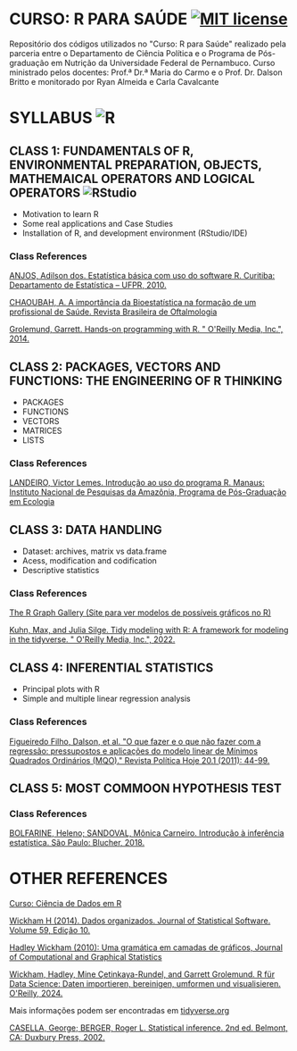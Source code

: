 # CURSO: R PARA SAÚDE [![MIT license](https://img.shields.io/badge/License-MIT-blue.svg)](https://lbesson.mit-license.org/)
Repositório dos códigos utilizados no "Curso: R para Saúde" realizado pela parceria entre o Departamento de Ciência Política e o Programa de Pós-graduação em Nutrição da Universidade Federal de Pernambuco. Curso ministrado pelos docentes: Prof.ª Dr.ª Maria do Carmo e o Prof. Dr. Dalson Britto e monitorado por Ryan Almeida e Carla Cavalcante 

# SYLLABUS  ![R](https://img.shields.io/badge/r-%23276DC3.svg?style=for-the-badge&logo=r&logoColor=white) 

## CLASS 1: FUNDAMENTALS OF R, ENVIRONMENTAL PREPARATION, OBJECTS, MATHEMAICAL OPERATORS AND LOGICAL OPERATORS  ![RStudio](https://img.shields.io/badge/RStudio-4285F4?style=for-the-badge&logo=rstudio&logoColor=white)

* Motivation to learn R
* Some real applications and Case Studies
* Installation  of R, and development environment (RStudio/IDE)

### Class References

[ANJOS, Adilson dos. Estatística básica com uso do software R. Curitiba: Departamento de Estatística – UFPR, 2010.](https://docs.ufpr.br/~aanjos/TRI/R/rbasico.pdf)

[CHAOUBAH, A. A importância da Bioestatística na formação de um profissional de Saúde. Revista Brasileira de Oftalmologia](https://www.scielo.br/j/rbof/a/ZnvJ63VgxhbhWthX9nVBWgg/?format=html&lang=pt)

[Grolemund, Garrett. Hands-on programming with R. " O'Reilly Media, Inc.", 2014.](https://rstudio-education.github.io/hopr/basics.html)

## CLASS 2: PACKAGES, VECTORS AND FUNCTIONS: THE ENGINEERING OF R THINKING

* PACKAGES
* FUNCTIONS
* VECTORS
* MATRICES
* LISTS

### Class References

[LANDEIRO, Victor Lemes. Introdução ao uso do programa R. Manaus: Instituto Nacional de Pesquisas da Amazônia, Programa de Pós-Graduação em Ecologia](https://cran.r-project.org/doc/contrib/Landeiro-Introducao.pdf)

## CLASS 3: DATA HANDLING

* Dataset: archives, matrix vs data.frame
* Acess, modification and codification
* Descriptive statistics

### Class References

[The R Graph Gallery (Site para ver modelos de possíveis gráficos no R)](https://r-graph-gallery.com/index.html)

[Kuhn, Max, and Julia Silge. Tidy modeling with R: A framework for modeling in the tidyverse. " O'Reilly Media, Inc.", 2022.](https://www.tmwr.org/)

## CLASS 4: INFERENTIAL STATISTICS

* Principal plots with R
* Simple and multiple linear regression analysis

### Class References

[Figueiredo Filho, Dalson, et al. "O que fazer e o que não fazer com a regressão: pressupostos e aplicações do modelo linear de Mínimos Quadrados Ordinários (MQO)." Revista Política Hoje 20.1 (2011): 44-99.](https://www.academia.edu/8169376/O_que_Fazer_e_o_que_N%C3%A3o_Fazer_com_a_Regress%C3%A3o_pressupostos_e_aplica%C3%A7%C3%B5es_do_modelo_linear_de_M%C3%ADnimos_Quadrados_Ordin%C3%A1rios_MQO)

## CLASS 5: MOST COMMOON HYPOTHESIS TEST

### Class References

[BOLFARINE, Heleno; SANDOVAL, Mônica Carneiro. Introdução à inferência estatística. São Paulo: Blucher, 2018.](https://docs.ufpr.br/~lucambio/CE210/LIVRO%20de%20infer%EAncia%20bolfarine.pdf)


# OTHER REFERENCES

[Curso: Ciência de Dados em R](https://livro.curso-r.com/index.html)

[Wickham H (2014). Dados organizados. Journal of Statistical Software. Volume 59, Edição 10.](https://vita.had.co.nz/papers/tidy-data.pdf)

[Hadley Wickham (2010): Uma gramática em camadas de gráficos, Journal of Computational and Graphical Statistics](https://byrneslab.net/classes/biol607/readings/wickham_layered-grammar.pdf)

[Wickham, Hadley, Mine Çetinkaya-Rundel, and Garrett Grolemund. R für Data Science: Daten importieren, bereinigen, umformen und visualisieren. O'Reilly, 2024.](https://pt.r4ds.hadley.nz/)

Mais informações podem ser encontradas em [tidyverse.org](https://tidyverse.org/)

[CASELLA, George; BERGER, Roger L. Statistical inference. 2nd ed. Belmont, CA: Duxbury Press, 2002.](https://www.amazon.com.br/Statistical-Inference-George-Casella/dp/1032593032/ref=sr_1_1?__mk_pt_BR=%C3%85M%C3%85%C5%BD%C3%95%C3%91&crid=32UCM6L87P7E1&dib=eyJ2IjoiMSJ9.Ax3SRemiZDkg6JQcCEjJyvkHFeo9-o-Z8AwK3hLco-p9p1QN5dOVAGYp-1RLcf0wX5z0QLCKtHCJXsXauosVYrzAX5WOG4kYqeJPoTC-M9U8evy8ED_8XzKushqfNV4-0qSUPZJoSDMvHHf9QgkfYZfShcnEblFie46_09JPowIsR77rDAaw3oHsj0MwLZxl.G8t2XqvTavTKwvfQPgVAJ4QK2bSzEZiEhoypCq-SWDI&dib_tag=se&keywords=Statistical+Inference+ByGeorge+Casella%2C+Roger+Berger&qid=1761863452&sprefix=statistical+inference+bygeorge+casella+roger+berger%2Caps%2C229&sr=8-1&ufe=app_do%3Aamzn1.fos.4bddec23-2dcf-4403-8597-e1a02442043d)

